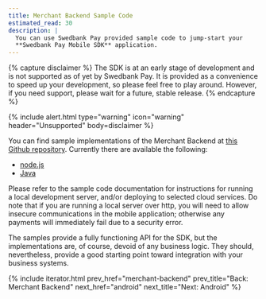 ```yaml
---
title: Merchant Backend Sample Code
estimated_read: 30
description: |
  You can use Swedbank Pay provided sample code to jump-start your
  **Swedbank Pay Mobile SDK** application.
---
```


{% capture disclaimer %}
The SDK is at an early stage of development
and is not supported as of yet by Swedbank Pay. It is provided as a
convenience to speed up your development, so please feel free to play around.
However, if you need support, please wait for a future, stable release.
{% endcapture %}

{% include alert.html type="warning" icon="warning" header="Unsupported"
body=disclaimer %}

You can find sample implementations of the Merchant Backend at [this Github repository][backend-samples]. Currently there are available the following:

*   [node.js][node-sample]
*   [Java][java-sample]

Please refer to the sample code documentation for instructions for running a local development server, and/or deploying to selected cloud services. Do note that if you are running a local server over http, you will need to allow insecure communications in the mobile application; otherwise any payments will immediately fail due to a security error.

The samples provide a fully functioning API for the SDK, but the implementations are, of course, devoid of any business logic. They should, nevertheless, provide a good starting point toward integration with your business systems.

{% include iterator.html prev_href="merchant-backend"
                         prev_title="Back: Merchant Backend"
                         next_href="android"
                         next_title="Next: Android" %}

[backend-samples]: https://github.com/SwedbankPay/swedbank-pay-sdk-mobile-example-merchant
[node-sample]: https://github.com/SwedbankPay/swedbank-pay-sdk-mobile-example-merchant/tree/master/examples/node.js
[java-sample]: https://github.com/SwedbankPay/swedbank-pay-sdk-mobile-example-merchant/tree/master/examples/java/merchant
